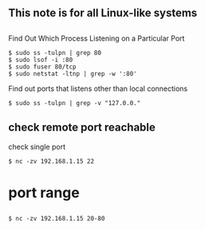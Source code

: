 ## This note is for all Linux-like systems
##
Find Out Which Process Listening on a Particular Port<p>
```
$ sudo ss -tulpn | grep 80
$ sudo lsof -i :80
$ sudo fuser 80/tcp
$ sudo netstat -ltnp | grep -w ':80' 
```
Find out ports that listens other than local connections<p>
```
$ sudo ss -tulpn | grep -v "127.0.0."
```

## check remote port reachable
check single port<p>
```
$ nc -zv 192.168.1.15 22
```
# port range<p>
```
$ nc -zv 192.168.1.15 20-80
```
